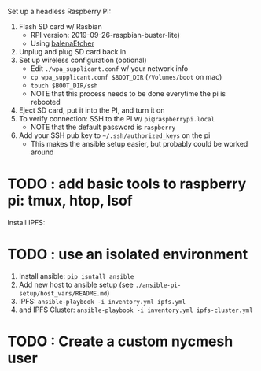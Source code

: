 Set up a headless Raspberry PI:
1. Flash SD card w/ Rasbian 
    - RPI version: 2019-09-26-raspbian-buster-lite)
    - Using [balenaEtcher](https://www.balena.io/etcher/)
2. Unplug and plug SD card back in
3. Set up wireless configuration (optional)
    - Edit `./wpa_supplicant.conf` w/ your network info
    - `cp wpa_supplicant.conf $BOOT_DIR` (`/Volumes/boot` on mac)
    - `touch $BOOT_DIR/ssh`
    - NOTE that this process needs to be done everytime the pi is rebooted
4. Eject SD card, put it into the PI, and turn it on
5. To verify connection: SSH to the PI w/ `pi@raspberrypi.local`
    - NOTE that the default password is `raspberry`
6. Add your SSH pub key to `~/.ssh/authorized_keys` on the pi
    - This makes the ansible setup easier, but probably could be worked around

# TODO : add basic tools to raspberry pi: tmux, htop, lsof

Install IPFS:
# TODO : use an isolated environment
1. Install ansible: `pip isntall ansible`
2. Add new host to ansible setup (see `./ansible-pi-setup/host_vars/README.md`)
3. IPFS: `ansible-playbook -i inventory.yml ipfs.yml`
4. and IPFS Cluster: `ansible-playbook -i inventory.yml ipfs-cluster.yml`

# TODO : Create a custom nycmesh user

